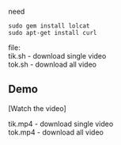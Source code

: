 need
```
sudo gem install lolcat
sudo apt-get install curl
```
file:<br>
tik.sh - download single video<br>
tok.sh - download all video

## Demo
[Watch the video]

tik.mp4 - download single video<br>
tok.mp4 - download all video
